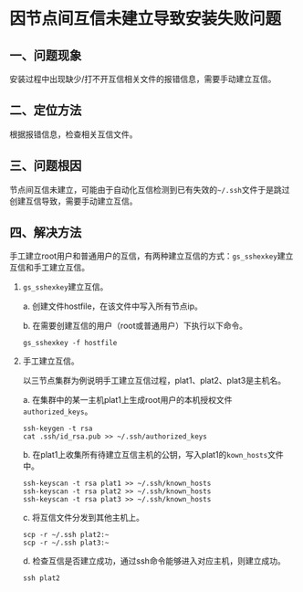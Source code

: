 # 因节点间互信未建立导致安装失败问题

## 一、问题现象

安装过程中出现缺少/打不开互信相关文件的报错信息，需要手动建立互信。

## 二、定位方法

根据报错信息，检查相关互信文件。

## 三、问题根因

节点间互信未建立，可能由于自动化互信检测到已有失效的`~/.ssh`文件于是跳过创建互信导致，需要手动建立互信。

## 四、解决方法

手工建立root用户和普通用户的互信，有两种建立互信的方式：`gs_sshexkey`建立互信和手工建立互信。

1. `gs_sshexkey`建立互信。

    a. 创建文件hostfile，在该文件中写入所有节点ip。

    b. 在需要创建互信的用户（root或普通用户）下执行以下命令。

    ```shell
    gs_sshexkey -f hostfile
    ```

2. 手工建立互信。

    以三节点集群为例说明手工建立互信过程，plat1、plat2、plat3是主机名。

    a. 在集群中的某一主机plat1上生成root用户的本机授权文件`authorized_keys`。

    ```shell
    ssh-keygen -t rsa
    cat .ssh/id_rsa.pub >> ~/.ssh/authorized_keys
    ```

    b. 在plat1上收集所有待建立互信主机的公钥，写入plat1的`kown_hosts`文件中。

    ```shell
    ssh-keyscan -t rsa plat1 >> ~/.ssh/known_hosts
    ssh-keyscan -t rsa plat2 >> ~/.ssh/known_hosts
    ssh-keyscan -t rsa plat3 >> ~/.ssh/known_hosts
     ```

    c. 将互信文件分发到其他主机上。

    ```shell
    scp -r ~/.ssh plat2:~
    scp -r ~/.ssh plat3:~
    ```

    d. 检查互信是否建立成功，通过ssh命令能够进入对应主机，则建立成功。

    ```shell
    ssh plat2
    ```